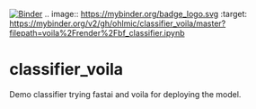 [![Binder](https://mybinder.org/badge_logo.svg)](https://mybinder.org/v2/gh/ohlmic/classifier_voila/master?filepath=voila%2Frender%2Fbf_classifier.ipynb)
.. image:: https://mybinder.org/badge_logo.svg
 :target: https://mybinder.org/v2/gh/ohlmic/classifier_voila/master?filepath=voila%2Frender%2Fbf_classifier.ipynb

# classifier_voila
Demo classifier trying fastai and voila for deploying the model.
